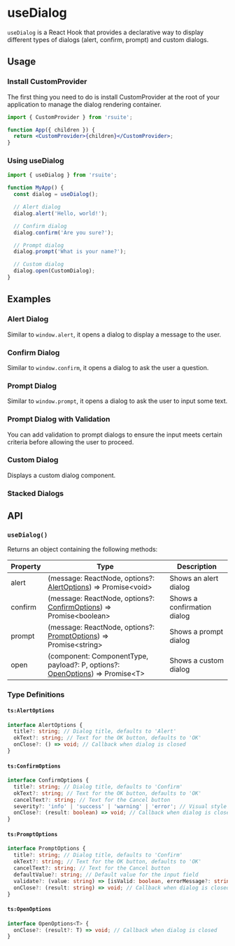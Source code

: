 # useDialog

`useDialog` is a React Hook that provides a declarative way to display different types of dialogs (alert, confirm, prompt) and custom dialogs.

## Usage

<div class="rs-doc-steps">

<h3 class="rs-doc-step-header">Install CustomProvider</h3>

<div class="rs-doc-step-body">

The first thing you need to do is install CustomProvider at the root of your application to manage the dialog rendering container.

```jsx
import { CustomProvider } from 'rsuite';

function App({ children }) {
  return <CustomProvider>{children}</CustomProvider>;
}
```

</div>

<h3 class="rs-doc-step-header">Using useDialog</h3>

<div class="rs-doc-step-body">

```jsx
import { useDialog } from 'rsuite';

function MyApp() {
  const dialog = useDialog();

  // Alert dialog
  dialog.alert('Hello, world!');

  // Confirm dialog
  dialog.confirm('Are you sure?');

  // Prompt dialog
  dialog.prompt('What is your name?');

  // Custom dialog
  dialog.open(CustomDialog);
}
```

</div>
</div>

## Examples

### Alert Dialog

Similar to `window.alert`, it opens a dialog to display a message to the user.

<!--{include:`alert.md`}-->

### Confirm Dialog

Similar to `window.confirm`, it opens a dialog to ask the user a question.

<!--{include:`confirm.md`}-->

### Prompt Dialog

Similar to `window.prompt`, it opens a dialog to ask the user to input some text.

<!--{include:`prompt.md`}-->

### Prompt Dialog with Validation

You can add validation to prompt dialogs to ensure the input meets certain criteria before allowing the user to proceed.

<!--{include:`prompt-validation.md`}-->

### Custom Dialog

Displays a custom dialog component.

<!--{include:`custom.md`}-->

### Stacked Dialogs

<!--{include:`stacked.md`}-->

## API

### `useDialog()`

Returns an object containing the following methods:

| Property | Type                                                                                                               | Description                 |
| -------- | ------------------------------------------------------------------------------------------------------------------ | --------------------------- |
| alert    | (message: ReactNode, options?: [AlertOptions](#code-ts-alert-options-code)) => Promise&lt;void&gt;               | Shows an alert dialog       |
| confirm  | (message: ReactNode, options?: [ConfirmOptions](#code-ts-confirm-options-code)) => Promise&lt;boolean&gt;        | Shows a confirmation dialog |
| prompt   | (message: ReactNode, options?: [PromptOptions](#code-ts-prompt-options-code)) => Promise&lt;string&gt;           | Shows a prompt dialog       |
| open     | (component: ComponentType, payload?: P, options?: [OpenOptions](#code-ts-open-options-code)) => Promise&lt;T&gt; | Shows a custom dialog       |

### Type Definitions

#### `ts:AlertOptions`

```ts
interface AlertOptions {
  title?: string; // Dialog title, defaults to 'Alert'
  okText?: string; // Text for the OK button, defaults to 'OK'
  onClose?: () => void; // Callback when dialog is closed
}
```

#### `ts:ConfirmOptions`

```ts
interface ConfirmOptions {
  title?: string; // Dialog title, defaults to 'Confirm'
  okText?: string; // Text for the OK button, defaults to 'OK'
  cancelText?: string; // Text for the Cancel button
  severity?: 'info' | 'success' | 'warning' | 'error'; // Visual style of the dialog
  onClose?: (result: boolean) => void; // Callback when dialog is closed
}
```

#### `ts:PromptOptions`

```ts
interface PromptOptions {
  title?: string; // Dialog title, defaults to 'Confirm'
  okText?: string; // Text for the OK button, defaults to 'OK'
  cancelText?: string; // Text for the Cancel button
  defaultValue?: string; // Default value for the input field
  validate?: (value: string) => [isValid: boolean, errorMessage?: string]; // Validation function
  onClose?: (result: string) => void; // Callback when dialog is closed
}
```

#### `ts:OpenOptions`

```ts
interface OpenOptions<T> {
  onClose?: (result?: T) => void; // Callback when dialog is closed
}
```
